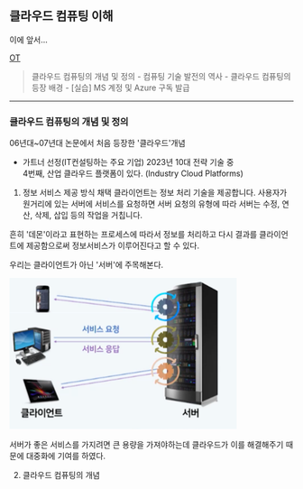 ## 클라우드 컴퓨팅 이해
이에 앞서... 

[OT](https://github.com/JaeKang20/lloydk/blob/main/%ED%81%B4%EB%9D%BC%EC%9A%B0%EB%93%9C/OT.md)
>클라우드 컴퓨팅의 개념 및 정의 - 컴퓨팅 기술 발전의 역사 - 클라우드 컴퓨팅의 등장 배경 - [실습] MS 계정 및 Azure 구독 발급
-----
### 클라우드 컴퓨팅의 개념 및 정의
06년대~07년대 논문에서 처음 등장한 '클라우드'개념
- 가트너 선정(IT컨설팅하는 주요 기업) 2023년 10대 전략 기술 중\
4번째, 산업 클라우드 플랫폼이 있다. (Industry Cloud Platforms)

1. 정보 서비스 제공 방식 채택
클라이언트는 정보 처리 기술을 제공합니다. 사용자가 원거리에 있는 서버에 서비스를 요청하면
서버 요청의 유형에 따라 서버는 수정, 연산, 삭제, 삽입 등의 작업을 거칩니다.

흔히 '데몬'이라고 표현하는 프로세스에 따라서 정보를 처리하고 다시 결과를 클라이언트에 제공함으로써
정보서비스가 이루어진다고 할 수 있다.

우리는 클라이언트가 아닌 '서버'에 주목해본다.

<img src="../img/img_8.png" alt ="정보처리기사" style="max-width:80%;">

서버가 좋은 서비스를 가지려면 큰 용량을 가져야하는데 클라우드가 이를 해결해주기 때문에
대중화에 기여를 하였다.

2. 클라우드 컴퓨팅의 개념
 
